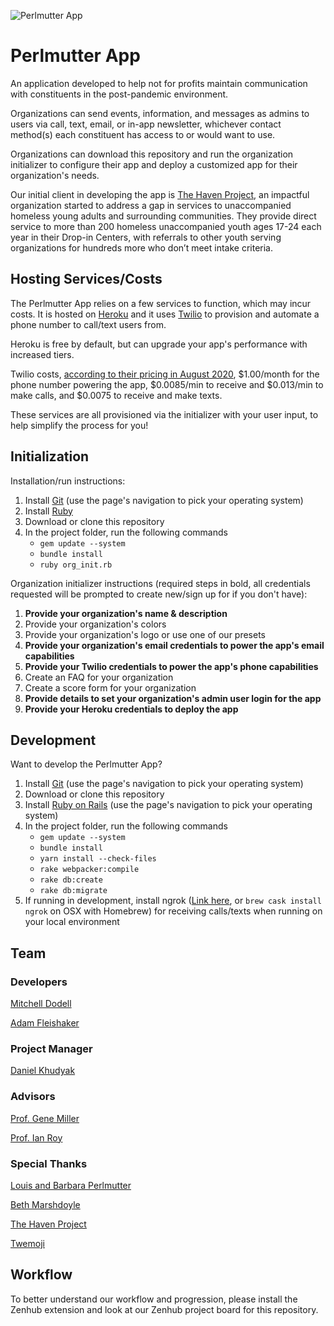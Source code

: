 ![Perlmutter App](https://raw.githubusercontent.com/mdodell/PerlmutterSummer2020/staging/app/assets/images/perlmutterapp.gif)
# Perlmutter App
An application developed to help not for profits maintain communication with constituents in the post-pandemic environment.

Organizations can send events, information, and messages as admins to users via call, text, email, or in-app newsletter, whichever contact method(s) each constituent has access to or would want to use.

Organizations can download this repository and run the organization initializer to configure their app and deploy a customized app for their organization's needs.

Our initial client in developing the app is [The Haven Project](https://havenproject.net/), an impactful organization started to address a gap in services to unaccompanied homeless young adults and surrounding communities. They provide direct service to more than 200 homeless unaccompanied youth ages 17-24 each year in their Drop-in Centers, with referrals to other youth serving organizations for hundreds more who don’t meet intake criteria.

## Hosting Services/Costs
The Perlmutter App relies on a few services to function, which may incur costs. It is hosted on [Heroku](https://www.heroku.com/) and it uses [Twilio](https://www.twilio.com/) to provision and automate a phone number to call/text users from.

Heroku is free by default, but can upgrade your app's performance with increased tiers.

Twilio costs, [according to their pricing in August 2020](https://www.twilio.com/pricing), $1.00/month for the phone number powering the app, $0.0085/min to receive and $0.013/min to make calls, and $0.0075 to receive and make texts.

These services are all provisioned via the initializer with your user input, to help simplify the process for you!

## Initialization
Installation/run instructions:
1) Install [Git](https://www.atlassian.com/git/tutorials/install-git) (use the page's navigation to pick your operating system)
2) Install [Ruby](https://rails.devcamp.com/trails/ruby-programming/campsites/introduction-to-the-ruby-programming-lanuage/guides/how-to-install-ruby-on-a-computer)
3) Download or clone this repository
4) In the project folder, run the following commands
   * `gem update --system`
   * `bundle install`
   * `ruby org_init.rb` 
   
Organization initializer instructions (required steps in bold, all credentials requested will be prompted to create new/sign up for if you don't have):
1) **Provide your organization's name & description**
2) Provide your organization's colors
3) Provide your organization's logo or use one of our presets
4) **Provide your organization's email credentials to power the app's email capabilities**
5) **Provide your Twilio credentials to power the app's phone capabilities**
6) Create an FAQ for your organization
7) Create a score form for your organization
8) **Provide details to set your organization's admin user login for the app**
9) **Provide your Heroku credentials to deploy the app**

## Development
Want to develop the Perlmutter App?
1) Install [Git](https://www.atlassian.com/git/tutorials/install-git) (use the page's navigation to pick your operating system)
2) Download or clone this repository
3) Install [Ruby on Rails](https://gorails.com/setup/osx) (use the page's navigation to pick your operating system)
4) In the project folder, run the following commands
   * `gem update --system`
   * `bundle install`
   * `yarn install --check-files`
   * `rake webpacker:compile`
   * `rake db:create`
   * `rake db:migrate`
5) If running in development, install ngrok ([Link here](https://ngrok.com/download), or `brew cask install ngrok` on OSX with Homebrew) for receiving calls/texts when running on your local environment

## Team
### Developers
[Mitchell Dodell](https://github.com/mdodell)

[Adam Fleishaker](https://github.com/afleishaker)

### Project Manager
[Daniel Khudyak](https://www.linkedin.com/in/daniel-khudyak/)

### Advisors
[Prof. Gene Miller](https://www.brandeis.edu/facultyguide/person.html?emplid=a17250782cc27b6ced397bc3c9310b5f32e03d34)

[Prof. Ian Roy](https://www.brandeis.edu/facultyguide/person.html?emplid=e1b21496896ddff81d7249e1bc6d95387a2c72e5)

### Special Thanks
[Louis and Barbara Perlmutter](https://www.brandeis.edu/global/about/centers/perlmutter/index.html)

[Beth Marshdoyle](https://www.linkedin.com/in/bethmarshdoyle)

[The Haven Project](https://havenproject.net/)

[Twemoji](https://twemoji.twitter.com/)

## Workflow
To better understand our workflow and progression, please install the Zenhub extension and look at our Zenhub project board for this repository.
